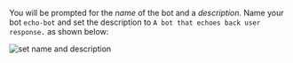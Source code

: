 <!-- Include under "Create a bot" header
bot-builder-tutorial-create-basic-bot.md and bot-builder-python-quickstart.md -->

You will be prompted for the *name* of the bot and a *description*. Name your bot `echo-bot` and set the description to `A bot that echoes back user response.` as shown below:

![set name and description](~/media/python/quickstart/set-name-description.png)
